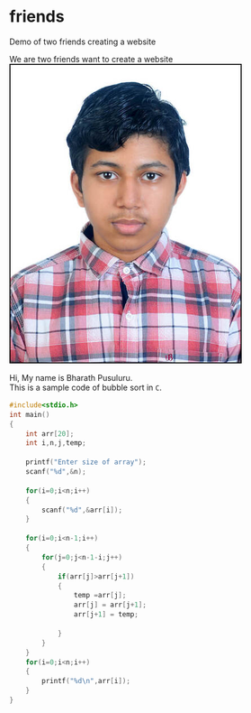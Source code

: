 # friends
Demo of two friends creating a website

We are two friends want to create a website
![](bharadwaj.jpg)


Hi, My name is Bharath Pusuluru.  
This is a sample code of bubble sort in `C`.    
```C
#include<stdio.h>
int main()
{
	int arr[20];
	int i,n,j,temp;
	
	printf("Enter size of array");
	scanf("%d",&n);
	
	for(i=0;i<n;i++)
	{
		scanf("%d",&arr[i]);
	}
	
	for(i=0;i<n-1;i++)
	{
		for(j=0;j<n-1-i;j++)
		{
			if(arr[j]>arr[j+1])
			{
				temp =arr[j];
				arr[j] = arr[j+1];
				arr[j+1] = temp;
				
			}
		}
	}
	for(i=0;i<n;i++)
	{
		printf("%d\n",arr[i]);
	}
}

```